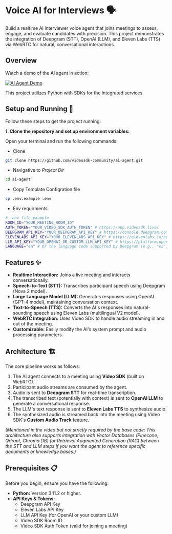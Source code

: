 
# Voice AI for Interviews 🗣️

Build a realtime AI interviewer voice agent that joins meetings to assess, engage, and evaluate candidates with precision. This project demonstrates the integration of Deepgram (STT), OpenAI (LLM), and Eleven Labs (TTS) via WebRTC for natural, conversational interactions.

## Overview

Watch a demo of the AI agent in action:

[![AI Agent Demo](https://img.youtube.com/vi/HQZu7Krx0HE/maxresdefault.jpg)](https://www.youtube.com/watch?v=HQZu7Krx0HE)

This project utilizes Python with SDKs for the integrated services.

## Setup and Running 🚀

Follow these steps to get the project running:

**1. Clone the repository and set up environment variables:**

Open your terminal and run the following commands:

- Clone
```bash
git clone https://github.com/videosdk-community/ai-agent.git
```
- Navigative to *Project Dir*
```bash
cd ai-agent
```
- Copy Template Configration file
```bash
cp .env.example .env
```
- Env requirments 
```bash
# .env file example
ROOM_ID="YOUR_MEETING_ROOM_ID"
AUTH_TOKEN="YOUR_VIDEO_SDK_AUTH_TOKEN" # https://app.videosdk.live/
DEEPGRAM_API_KEY="YOUR_DEEPGRAM_API_KEY" # https://console.deepgram.com/
ELEVENLABS_API_KEY="YOUR_ELEVENLABS_API_KEY" # https://elevenlabs.io/app/settings/api-keys
LLM_API_KEY="YOUR_OPENAI_OR_CUSTOM_LLM_API_KEY" # https://platform.openai.com/api-keys
LANGUAGE="en" # Or the language code supported by Deepgram (e.g., "es", "fr")
```


## Features ✨

*   **Realtime Interaction:** Joins a live meeting and interacts conversationally.
*   **Speech-to-Text (STT):** Transcribes participant speech using Deepgram (Nova 2 model).
*   **Large Language Model (LLM):** Generates responses using OpenAI (GPT-4 model), maintaining conversation context.
*   **Text-to-Speech (TTS):** Converts the AI's responses into natural-sounding speech using Eleven Labs (multilingual V2 model).
*   **WebRTC Integration:** Uses Video SDK to handle audio streaming in and out of the meeting.
*   **Customizable:** Easily modify the AI's system prompt and audio processing parameters.

## Architecture 🏗️

The core pipeline works as follows:

1.  The AI agent connects to a meeting using **Video SDK** (built on WebRTC).
2.  Participant audio streams are consumed by the agent.
3.  Audio is sent to **Deepgram STT** for real-time transcription.
4.  The transcribed text (potentially with context) is sent to **OpenAI LLM** to generate a conversational response.
5.  The LLM's text response is sent to **Eleven Labs TTS** to synthesize audio.
6.  The synthesized audio is streamed back into the meeting using Video SDK's **Custom Audio Track** feature.


*(Mentioned in the video but not strictly required by the base code: This architecture also supports integration with Vector Databases (Pinecone, Qdrant, Chroma DB) for Retrieval Augmented Generation (RAG) between the STT and LLM steps if you want the agent to reference specific documents or knowledge bases.)*

## Prerequisites 📋

Before you begin, ensure you have the following:

*   **Python:** Version 3.11.2 or higher.
*   **API Keys & Tokens:**
    *   Deepgram API Key
    *   Eleven Labs API Key
    *   LLM API Key (for OpenAI or your custom LLM)
    *   Video SDK Room ID
    *   Video SDK Auth Token (valid for joining a meeting)
